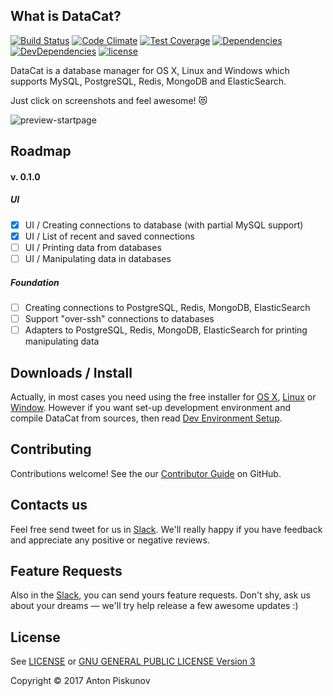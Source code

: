 
## What is DataCat?

[![Build Status](https://travis-ci.org/HellsHamsters/datacat.svg?branch=master)](https://travis-ci.org/HellsHamsters/datacat)
[![Code Climate](https://codeclimate.com/github/HellsHamsters/datacat/badges/gpa.svg)](https://codeclimate.com/github/HellsHamsters/datacat)
[![Test Coverage](https://codeclimate.com/github/HellsHamsters/datacat/badges/coverage.svg)](https://codeclimate.com/github/HellsHamsters/datacat/coverage)
[![Dependencies](https://david-dm.org/hellshamsters/datacat/status.svg)](https://david-dm.org/hellshamsters/datacat)
[![DevDependencies](https://david-dm.org/hellshamsters/datacat/dev-status.svg)](https://david-dm.org/hellshamsters/datacat?type=dev)
[![license](https://img.shields.io/github/license/HellsHamsters/datacat.svg)](https://github.com/HellsHamsters/datacat/blob/master/LICENSE)

DataCat is a database manager for OS X, Linux and Windows which supports 
MySQL, PostgreSQL, Redis, MongoDB and ElasticSearch.

Just click on screenshots and feel awesome! :heart_eyes_cat:

![preview-startpage](https://cloud.githubusercontent.com/assets/610172/21784372/427b384c-d6cc-11e6-9abd-56390e5d7b3e.png)

## Roadmap
#### v. 0.1.0

##### UI

- [x] UI / Creating connections to database (with partial MySQL support)
- [x] UI / List of recent and saved connections
- [ ] UI / Printing data from databases
- [ ] UI / Manipulating data in databases

##### Foundation

- [ ] Creating connections to PostgreSQL, Redis, MongoDB, ElasticSearch
- [ ] Support "over-ssh" connections to databases
- [ ] Adapters to PostgreSQL, Redis, MongoDB, ElasticSearch for printing manipulating data

## Downloads / Install

Actually, in most cases you need using the free installer for [OS X](), [Linux]() or [Window]().
However if you want set-up development environment and compile DataCat from sources, then read [Dev Environment Setup](https://github.com/HellsHamsters/datacat/wiki/Dev-Environment-Setup).

## Contributing

Contributions welcome! See the our [Contributor Guide](https://github.com/HellsHamsters/datacat/wiki/Contributor-Guide) on GitHub.

## Contacts us

Feel free send tweet for us in [Slack]().
We'll really happy if you have feedback and appreciate any positive or negative reviews.

## Feature Requests

Also in the [Slack](), you can send yours feature requests. Don't shy, ask us about
your dreams — we'll try help release a few awesome updates :)

## License

See [LICENSE](LICENSE) or [GNU GENERAL PUBLIC LICENSE Version 3](http://www.gnu.org/licenses/gpl-3.0.txt)

Copyright © 2017 Anton Piskunov